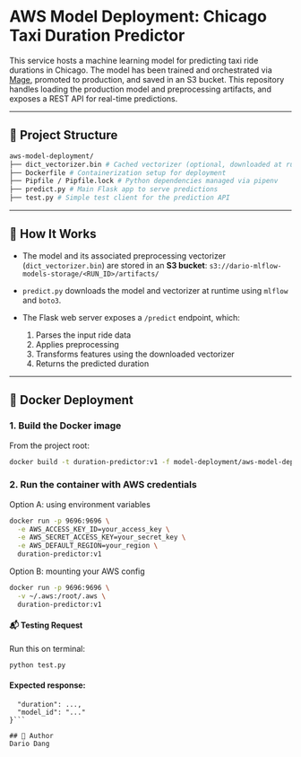 # AWS Model Deployment: Chicago Taxi Duration Predictor

This service hosts a machine learning model for predicting taxi ride durations in Chicago. The model has been trained and orchestrated via [Mage](https://github.com/mage-ai/mage-ai), promoted to production, and saved in an S3 bucket. This repository handles loading the production model and preprocessing artifacts, and exposes a REST API for real-time predictions.

---

## 🔧 Project Structure
```bash
aws-model-deployment/
├── dict_vectorizer.bin # Cached vectorizer (optional, downloaded at runtime)
├── Dockerfile # Containerization setup for deployment
├── Pipfile / Pipfile.lock # Python dependencies managed via pipenv
├── predict.py # Main Flask app to serve predictions
├── test.py # Simple test client for the prediction API
```

---

## 🚀 How It Works

- The model and its associated preprocessing vectorizer (`dict_vectorizer.bin`) are stored in an **S3 bucket**: ```s3://dario-mlflow-models-storage/<RUN_ID>/artifacts/```

- `predict.py` downloads the model and vectorizer at runtime using `mlflow` and `boto3`.

- The Flask web server exposes a `/predict` endpoint, which:
    1. Parses the input ride data
    2. Applies preprocessing
    3. Transforms features using the downloaded vectorizer
    4. Returns the predicted duration

---

## 🐳 Docker Deployment

### 1. **Build the Docker image**
From the project root:

```bash
docker build -t duration-predictor:v1 -f model-deployment/aws-model-deployment/Dockerfile .
```

### 2. **Run the container with AWS credentials**
Option A: using environment variables

```bash
docker run -p 9696:9696 \
  -e AWS_ACCESS_KEY_ID=your_access_key \
  -e AWS_SECRET_ACCESS_KEY=your_secret_key \
  -e AWS_DEFAULT_REGION=your_region \
  duration-predictor:v1
```

Option B: mounting your AWS config
```bash
docker run -p 9696:9696 \
  -v ~/.aws:/root/.aws \
  duration-predictor:v1
```

#### 📬 Testing Request
Run this on terminal:

```bash
python test.py
```

#### Expected response:

```{
  "duration": ...,
  "model_id": "..."
}```

## 👤 Author
Dario Dang